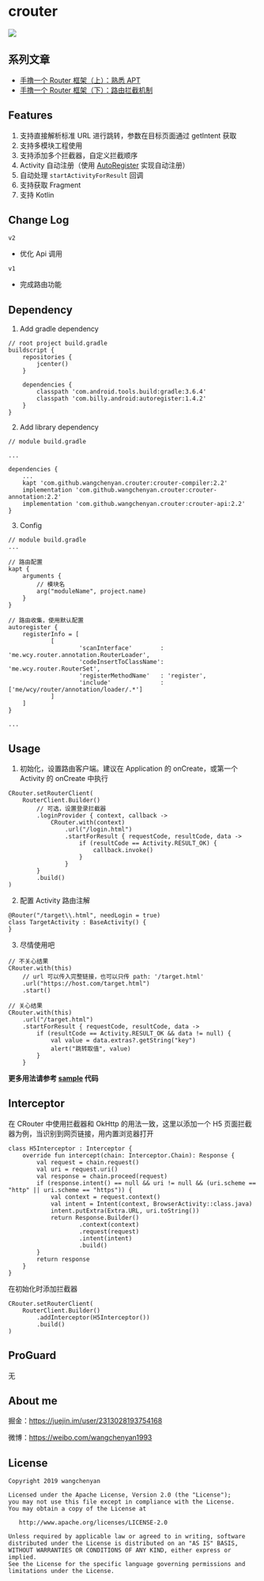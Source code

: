 # crouter

[![](https://jitpack.io/v/wangchenyan/crouter.svg)](https://jitpack.io/#wangchenyan/crouter)

## 系列文章

- [手撸一个 Router 框架（上）：熟悉 APT](https://juejin.im/post/6844903923606618126)
- [手撸一个 Router 框架（下）：路由拦截机制](https://juejin.im/post/6844904193866596365)

## Features

1. 支持直接解析标准 URL 进行跳转，参数在目标页面通过 getIntent 获取
2. 支持多模块工程使用
3. 支持添加多个拦截器，自定义拦截顺序
4. Activity 自动注册（使用 [AutoRegister](https://github.com/luckybilly/AutoRegister) 实现自动注册）
5. 自动处理 `startActivityForResult` 回调
6. 支持获取 Fragment
7. 支持 Kotlin

## Change Log

`v2`
- 优化 Api 调用

`v1`
- 完成路由功能

## Dependency

1. Add gradle dependency

```
// root project build.gradle
buildscript {
    repositories {
        jcenter()
    }

    dependencies {
        classpath 'com.android.tools.build:gradle:3.6.4'
        classpath 'com.billy.android:autoregister:1.4.2'
    }
}
```

2. Add library dependency

```
// module build.gradle

...

dependencies {
    ...
    kapt 'com.github.wangchenyan.crouter:crouter-compiler:2.2'
    implementation 'com.github.wangchenyan.crouter:crouter-annotation:2.2'
    implementation 'com.github.wangchenyan.crouter:crouter-api:2.2'
}
```

3. Config

```
// module build.gradle
...

// 路由配置
kapt {
    arguments {
        // 模块名
        arg("moduleName", project.name)
    }
}

// 路由收集，使用默认配置
autoregister {
    registerInfo = [
            [
                    'scanInterface'        : 'me.wcy.router.annotation.RouterLoader',
                    'codeInsertToClassName': 'me.wcy.router.RouterSet',
                    'registerMethodName'   : 'register',
                    'include'              : ['me/wcy/router/annotation/loader/.*']
            ]
    ]
}

...
```

## Usage

1. 初始化，设置路由客户端。建议在 Application 的 onCreate，或第一个 Activity 的 onCreate 中执行

```
CRouter.setRouterClient(
    RouterClient.Builder()
        // 可选，设置登录拦截器
        .loginProvider { context, callback ->
            CRouter.with(context)
                .url("/login.html")
                .startForResult { requestCode, resultCode, data ->
                    if (resultCode == Activity.RESULT_OK) {
                        callback.invoke()
                    }
                }
        }
        .build()
)
```

2. 配置 Activity 路由注解

```
@Router("/target\\.html", needLogin = true)
class TargetActivity : BaseActivity() {
}
```

3. 尽情使用吧

```
// 不关心结果
CRouter.with(this)
    // url 可以传入完整链接，也可以只传 path: '/target.html'
    .url("https://host.com/target.html")
    .start()

// 关心结果
CRouter.with(this)
    .url("/target.html")
    .startForResult { requestCode, resultCode, data ->
        if (resultCode == Activity.RESULT_OK && data != null) {
            val value = data.extras?.getString("key")
            alert("跳转取值", value)
        }
    }
```

**更多用法请参考 [sample](https://github.com/wangchenyan/crouter/tree/master/sample) 代码**

## Interceptor

在 CRouter 中使用拦截器和 OkHttp 的用法一致，这里以添加一个 H5 页面拦截器为例，当识别到网页链接，用内置浏览器打开

```
class H5Interceptor : Interceptor {
    override fun intercept(chain: Interceptor.Chain): Response {
        val request = chain.request()
        val uri = request.uri()
        val response = chain.proceed(request)
        if (response.intent() == null && uri != null && (uri.scheme == "http" || uri.scheme == "https")) {
            val context = request.context()
            val intent = Intent(context, BrowserActivity::class.java)
            intent.putExtra(Extra.URL, uri.toString())
            return Response.Builder()
                    .context(context)
                    .request(request)
                    .intent(intent)
                    .build()
        }
        return response
    }
}
```

在初始化时添加拦截器

```
CRouter.setRouterClient(
    RouterClient.Builder()
        .addInterceptor(H5Interceptor())
        .build()
)
```

## ProGuard

无

## About me

掘金：https://juejin.im/user/2313028193754168

微博：https://weibo.com/wangchenyan1993

## License

    Copyright 2019 wangchenyan

    Licensed under the Apache License, Version 2.0 (the "License");
    you may not use this file except in compliance with the License.
    You may obtain a copy of the License at

       http://www.apache.org/licenses/LICENSE-2.0

    Unless required by applicable law or agreed to in writing, software
    distributed under the License is distributed on an "AS IS" BASIS,
    WITHOUT WARRANTIES OR CONDITIONS OF ANY KIND, either express or implied.
    See the License for the specific language governing permissions and
    limitations under the License.
